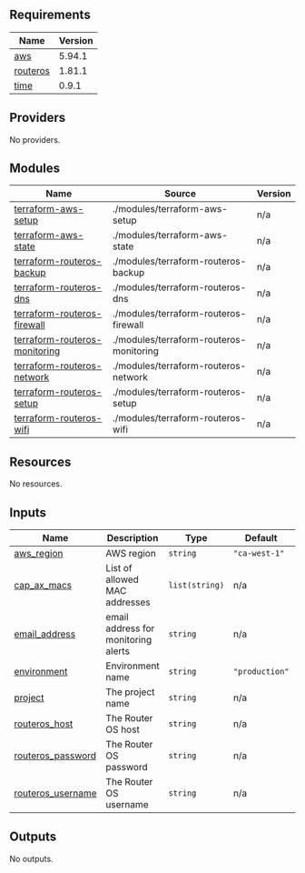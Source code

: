 <!-- BEGIN_TF_DOCS -->
## Requirements

| Name | Version |
|------|---------|
| <a name="requirement_aws"></a> [aws](#requirement\_aws) | 5.94.1 |
| <a name="requirement_routeros"></a> [routeros](#requirement\_routeros) | 1.81.1 |
| <a name="requirement_time"></a> [time](#requirement\_time) | 0.9.1 |

## Providers

No providers.

## Modules

| Name | Source | Version |
|------|--------|---------|
| <a name="module_terraform-aws-setup"></a> [terraform-aws-setup](#module\_terraform-aws-setup) | ./modules/terraform-aws-setup | n/a |
| <a name="module_terraform-aws-state"></a> [terraform-aws-state](#module\_terraform-aws-state) | ./modules/terraform-aws-state | n/a |
| <a name="module_terraform-routeros-backup"></a> [terraform-routeros-backup](#module\_terraform-routeros-backup) | ./modules/terraform-routeros-backup | n/a |
| <a name="module_terraform-routeros-dns"></a> [terraform-routeros-dns](#module\_terraform-routeros-dns) | ./modules/terraform-routeros-dns | n/a |
| <a name="module_terraform-routeros-firewall"></a> [terraform-routeros-firewall](#module\_terraform-routeros-firewall) | ./modules/terraform-routeros-firewall | n/a |
| <a name="module_terraform-routeros-monitoring"></a> [terraform-routeros-monitoring](#module\_terraform-routeros-monitoring) | ./modules/terraform-routeros-monitoring | n/a |
| <a name="module_terraform-routeros-network"></a> [terraform-routeros-network](#module\_terraform-routeros-network) | ./modules/terraform-routeros-network | n/a |
| <a name="module_terraform-routeros-setup"></a> [terraform-routeros-setup](#module\_terraform-routeros-setup) | ./modules/terraform-routeros-setup | n/a |
| <a name="module_terraform-routeros-wifi"></a> [terraform-routeros-wifi](#module\_terraform-routeros-wifi) | ./modules/terraform-routeros-wifi | n/a |

## Resources

No resources.

## Inputs

| Name | Description | Type | Default | Required |
|------|-------------|------|---------|:--------:|
| <a name="input_aws_region"></a> [aws\_region](#input\_aws\_region) | AWS region | `string` | `"ca-west-1"` | no |
| <a name="input_cap_ax_macs"></a> [cap\_ax\_macs](#input\_cap\_ax\_macs) | List of allowed MAC addresses | `list(string)` | n/a | yes |
| <a name="input_email_address"></a> [email\_address](#input\_email\_address) | email address for monitoring alerts | `string` | n/a | yes |
| <a name="input_environment"></a> [environment](#input\_environment) | Environment name | `string` | `"production"` | no |
| <a name="input_project"></a> [project](#input\_project) | The project name | `string` | n/a | yes |
| <a name="input_routeros_host"></a> [routeros\_host](#input\_routeros\_host) | The Router OS host | `string` | n/a | yes |
| <a name="input_routeros_password"></a> [routeros\_password](#input\_routeros\_password) | The Router OS password | `string` | n/a | yes |
| <a name="input_routeros_username"></a> [routeros\_username](#input\_routeros\_username) | The Router OS username | `string` | n/a | yes |

## Outputs

No outputs.
<!-- END_TF_DOCS -->